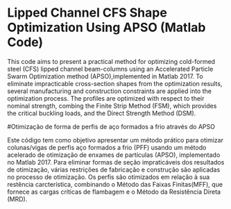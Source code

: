 # Lipped Channel CFS Shape Optimization Using APSO (Matlab Code)

This code aims to present a practical method for optimizing cold-formed steel (CFS) lipped channel beam-columns using an Accelerated Particle Swarm Optimization method (APSO),implemented in Matlab 2017. To eliminate impracticable cross-section shapes from the optimization results, several manufacturing and construction constraints are applied into the optimization process. The profiles are optimized with respect to their nominal strength, combing the Finite Strip Method (FSM), which provides the critical buckling loads, and the Direct Strength Method (DSM).

#Otimização de forma de perfis de aço formados a frio através do APSO 

Este código tem como objetivo apresentar um método prático para otimizar colunas/vigas de perfis aço formados a frio (PFF) usando um método acelerado de otimização de enxames de partículas (APSO), implementado no Matlab 2017. Para eliminar formas de seção impraticáveis dos resultados de otimização, várias restrições de fabricação e construção são aplicadas no processo de otimização. Os perfis são otimizados em relação à sua restência carcterística, combinando o Método das Faixas Finitas(MFF), que fornece as cargas críticas de flambagem e o Método da Resistência Direta (MRD).
